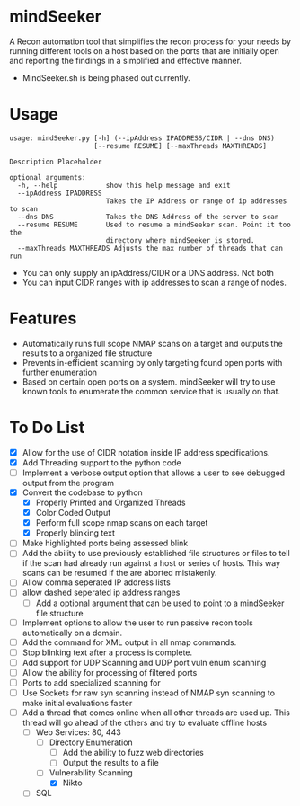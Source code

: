 # mindSeeker
A Recon automation tool that simplifies the recon process for your needs by running different tools on a host based on the ports that are initially open and reporting the findings in a simplified and effective manner. 

 - MindSeeker.sh is being phased out currently. 

# Usage
```
usage: mindSeeker.py [-h] (--ipAddress IPADDRESS/CIDR | --dns DNS)
                     [--resume RESUME] [--maxThreads MAXTHREADS]

Description Placeholder

optional arguments:
  -h, --help            show this help message and exit
  --ipAddress IPADDRESS
                        Takes the IP Address or range of ip addresses to scan
  --dns DNS             Takes the DNS Address of the server to scan
  --resume RESUME       Used to resume a mindSeeker scan. Point it too the
                        directory where mindSeeker is stored.
  --maxThreads MAXTHREADS Adjusts the max number of threads that can run
```
 - You can only supply an ipAddress/CIDR or a DNS address. Not both
 - You can input CIDR ranges with ip addresses to scan a range of nodes. 

# Features
 - Automatically runs full scope NMAP scans on a target and outputs the results to a organized file structure
 - Prevents in-efficient scanning by only targeting found open ports with further enumeration
 - Based on certain open ports on a system. mindSeeker will try to use known tools to enumerate the common service that is usually on that.

# To Do List
 - [X] Allow for the use of CIDR notation inside IP address specifications.
 - [X] Add Threading support to the python code
 - [ ] Implement a verbose output option that allows a user to see debugged output from the program
 - [X] Convert the codebase to python
   - [X] Properly Printed and Organized Threads 
   - [X] Color Coded Output
   - [X] Perform full scope nmap scans on each target
   - [X] Properly blinking text
 - [ ] Make highlighted ports being assessed blink
 - [ ] Add the ability to use previously established file structures or files to tell if the scan had already run against a host or series of hosts. This way scans can be resumed if the are aborted mistakenly.
 - [ ] Allow comma seperated IP address lists
 - [ ] allow dashed seperated ip address ranges
   - [ ] Add a optional argument that can be used to point to a mindSeeker file structure
 - [ ] Implement options to allow the user to run passive recon tools automatically on a domain. 
 - [ ] Add the command for XML output in all nmap commands.
 - [ ] Stop blinking text after a process is complete.
 - [ ] Add support for UDP Scanning and UDP port vuln enum scanning
 - [ ] Allow the ability for processing of filtered ports
 - [ ] Ports to add specialized scanning for
 - [ ] Use Sockets for raw syn scanning instead of NMAP syn scanning to make initial evaluations faster
 - [ ] Add a thread that comes online when all other threads are used up. This thread will go ahead of the others and try to evaluate offline hosts
   - [ ] Web Services: 80, 443
     - [ ] Directory Enumeration
       - [ ] Add the ability to fuzz web directories
       - [ ] Output the results to a file 
     - [ ] Vulnerability Scanning
       - [X] Nikto
   - [ ] SQL
